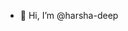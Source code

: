  <!---![tenor](https://user-images.githubusercontent.com/77527524/119225615-525c6080-bb22-11eb-9b3f-8b498adf8481.gif) --->

<!-- ![](https://komarev.com/ghpvc/?username=harsha-deep) -->


<!-- [![Top Langs](https://github-readme-stats.vercel.app/api/top-langs/?username=harsha-deep&theme=monokai&layout=compact)](https://github.com/anuraghazra/github-readme-stats) -->


- 👋 Hi, I’m @harsha-deep

<!---
harsha-deep/harsha-deep is a ✨ special ✨ repository because its `README.md` (this file) appears on your GitHub profile.
You can click the Preview link to take a look at your changes.
--->


